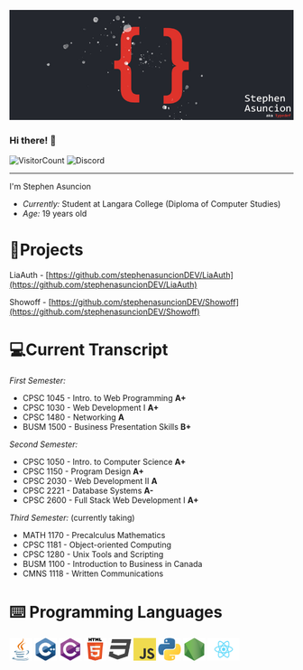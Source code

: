 ![Stephen Asuncion](banner.jpg)

### Hi there! 👋

![VisitorCount](https://shields-io-visitor-counter.herokuapp.com/badge?page=stephenasuncionDEV.stephenasuncionDEV&label=VISITORS&labelColor=000000&logo=GitHub&logoColor=FFFFFF&color=DE332B&style=for-the-badge) ![Discord](https://img.shields.io/badge/Author%20By-Typedef%202604-green?label=DISCORD&labelColor=black&logo=Discord&logoColor=FFFFFF&color=DE332B&style=for-the-badge)

---

I'm Stephen Asuncion

- _Currently:_ Student at Langara College (Diploma of Computer Studies)
- _Age:_ 19 years old

# 📁Projects

LiaAuth - [https://github.com/stephenasuncionDEV/LiaAuth](https://github.com/stephenasuncionDEV/LiaAuth)

Showoff - [https://github.com/stephenasuncionDEV/Showoff](https://github.com/stephenasuncionDEV/Showoff)

# 💻Current Transcript

_First Semester:_

- CPSC 1045 - Intro. to Web Programming **A+**
- CPSC 1030 - Web Development I **A+**
- CPSC 1480 - Networking **A**
- BUSM 1500 - Business Presentation Skills **B+**

_Second Semester:_

- CPSC 1050 - Intro. to Computer Science **A+**
- CPSC 1150 - Program Design **A+**
- CPSC 2030 - Web Development II **A**
- CPSC 2221 - Database Systems **A-**
- CPSC 2600 - Full Stack Web Development I **A+**

_Third Semester:_ (currently taking)

- MATH 1170 - Precalculus Mathematics
- CPSC 1181 - Object-oriented Computing
- CPSC 1280 - Unix Tools and Scripting
- BUSM 1100 - Introduction to Business in Canada
- CMNS 1118 - Written Communications

# ⌨️ Programming Languages

<p float="left">
<img src="Icons/java.png" height="40">
<img src="Icons/cpp.png" height="40">
<img src="Icons/csharp.png" height="40">
<img src="Icons/html.png" height="40">
<img src="Icons/css.png" height="40">
<img src="Icons/javascript.png" height="40">
<img src="Icons/python.png" height="40">
<img src="Icons/nodejs.png" height="40">
<img src="Icons/reactjs.png" height="40">
</p>
